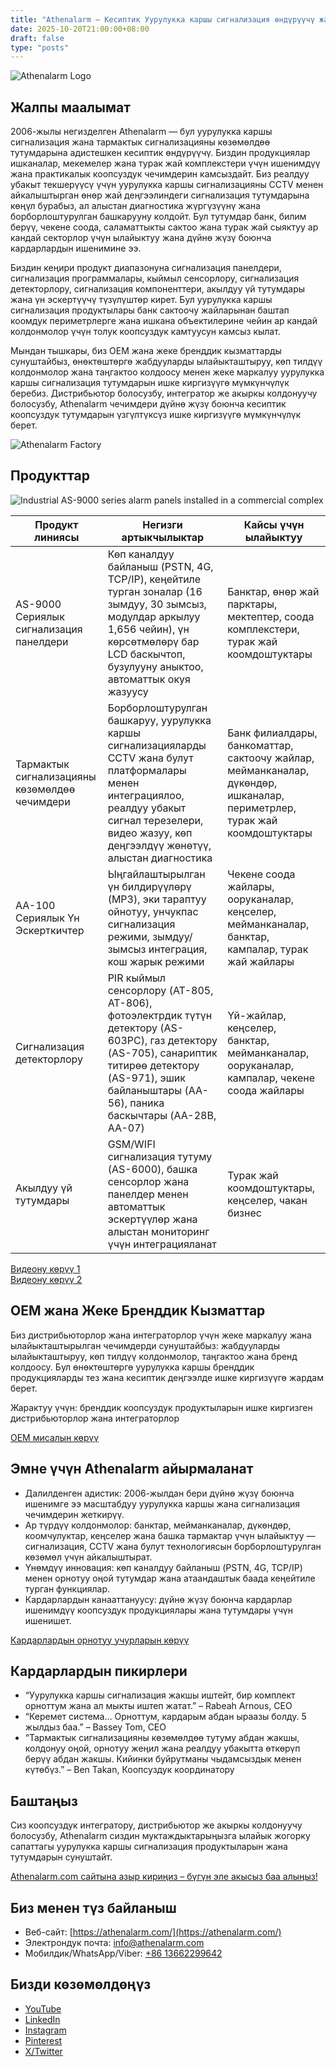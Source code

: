 ```yaml
---
title: "Athenalarm – Кесиптик Уурулукка каршы сигнализация өндүрүүчү жана Тармактык сигнализацияны көзөмөлдөө чечимдери"
date: 2025-10-20T21:00:00+08:00
draft: false
type: "posts"
---
```


![Athenalarm Logo](https://athenalarm.com/wp-content/uploads/2025/05/athenalarm_home.png)

## Жалпы маалымат

2006-жылы негизделген Athenalarm — бул уурулукка каршы сигнализация жана тармактык сигнализацияны көзөмөлдөө тутумдарына адистешкен кесиптик өндүрүүчү. Биздин продукциялар ишканалар, мекемелер жана турак жай комплекстери үчүн ишенимдүү жана практикалык коопсуздук чечимдерин камсыздайт. Биз реалдуу убакыт текшерүүсү үчүн уурулукка каршы сигнализацияны CCTV менен айкалыштырган өнөр жай деңгээлиндеги сигнализация тутумдарына көңүл бурабыз, ал алыстан диагностика жүргүзүүнү жана борборлоштурулган башкарууну колдойт. Бул тутумдар банк, билим берүү, чекене соода, саламаттыкты сактоо жана турак жай сыяктуу ар кандай секторлор үчүн ылайыктуу жана дүйнө жүзү боюнча кардарлардын ишенимине ээ.

Биздин кеңири продукт диапазонуна сигнализация панелдери, сигнализация программалары, кыймыл сенсорлору, сигнализация детекторлору, сигнализация компоненттери, акылдуу үй тутумдары жана үн эскертүүчү түзүлүштөр кирет. Бул уурулукка каршы сигнализация продуктылары банк сактоочу жайларынан баштап коомдук периметрлерге жана ишкана объектилерине чейин ар кандай колдонмолор үчүн толук коопсуздук камтуусун камсыз кылат.

Мындан тышкары, биз OEM жана жеке бренддик кызматтарды сунуштайбыз, өнөктөштөргө жабдууларды ылайыкташтыруу, көп тилдүү колдонмолор жана таңгактоо колдоосу менен жеке маркалуу уурулукка каршы сигнализация тутумдарын ишке киргизүүгө мүмкүнчүлүк беребиз. Дистрибьютор болосузбу, интегратор же акыркы колдонуучу болосузбу, Athenalarm чечимдери дүйнө жүзү боюнча кесиптик коопсуздук тутумдарын үзгүлтүксүз ишке киргизүүгө мүмкүнчүлүк берет.

![Athenalarm Factory](https://athenalarm.com/wp-content/uploads/2022/05/Athenalarm-factory-03-540.jpg)

## Продукттар

![Industrial AS-9000 series alarm panels installed in a commercial complex](https://athenalarm.com/wp-content/uploads/2022/05/Athenalarm-burglar-alarms-1024.jpg)

| Продукт линиясы | Негизги артыкчылыктар | Кайсы үчүн ылайыктуу |
|-----------------|----------------------|-----------------------|
| AS-9000 Сериялык сигнализация панелдери | Көп каналдуу байланыш (PSTN, 4G, TCP/IP), кеңейтиле турган зоналар (16 зымдуу, 30 зымсыз, модулдар аркылуу 1,656 чейин), үн көрсөтмөлөрү бар LCD баскычтоп, бузулууну аныктоо, автоматтык окуя жазуусу | Банктар, өнөр жай парктары, мектептер, соода комплекстери, турак жай коомдоштуктары |
| Тармактык сигнализацияны көзөмөлдөө чечимдери | Борборлоштурулган башкаруу, уурулукка каршы сигнализацияларды CCTV жана булут платформалары менен интеграциялоо, реалдуу убакыт сигнал терезелери, видео жазуу, көп деңгээлдүү жөнөтүү, алыстан диагностика | Банк филиалдары, банкоматтар, сактоочу жайлар, мейманканалар, дүкөндөр, ишканалар, периметрлер, турак жай коомдоштуктары |
| AA-100 Сериялык Үн Эскерткичтер | Ыңгайлаштырылган үн билдирүүлөрү (MP3), эки тараптуу ойнотуу, унчукпас сигнализация режими, зымдуу/зымсыз интеграция, кош жарык режими | Чекене соода жайлары, ооруканалар, кеңселер, мейманканалар, банктар, кампалар, турак жай жайлары |
| Сигнализация детекторлору | PIR кыймыл сенсорлору (AT-805, AT-806), фотоэлектрдик түтүн детектору (AS-603PC), газ детектору (AS-705), санариптик титирөө детектору (AS-971), эшик байланыштары (AA-56), паника баскычтары (AA-28B, AA-07) | Үй-жайлар, кеңселер, банктар, мейманканалар, ооруканалар, кампалар, чекене соода жайлары |
| Акылдуу үй тутумдары | GSM/WIFI сигнализация тутуму (AS-6000), башка сенсорлор жана панелдер менен автоматтык эскертүүлөр жана алыстан мониторинг үчүн интеграцияланат | Турак жай коомдоштуктары, кеңселер, чакан бизнес |

[Видеону көрүү 1](https://www.youtube.com/watch?v=fxNFCblKrTA)  
[Видеону көрүү 2](https://www.youtube.com/watch?v=FouMQpGDZNk)

## OEM жана Жеке Бренддик Кызматтар

Биз дистрибьюторлор жана интеграторлор үчүн жеке маркалуу жана ылайыкташтырылган чечимдерди сунуштайбыз: жабдууларды ылайыкташтыруу, көп тилдүү колдонмолор, таңгактоо жана бренд колдоосу. Бул өнөктөштөргө уурулукка каршы бренддик продукцияларды тез жана кесиптик деңгээлде ишке киргизүүгө жардам берет.

Жарактуу үчүн: бренддик коопсуздук продуктыларын ишке киргизген дистрибьюторлор жана интеграторлор

[OEM мисалын көрүү](https://www.instagram.com/p/CTj0hpEjxJ0/)

## Эмне үчүн Athenalarm айырмаланат

- Далилденген адистик: 2006-жылдан бери дүйнө жүзү боюнча ишенимге ээ масштабдуу уурулукка каршы жана сигнализация чечимдерин жеткирүү.  
- Ар түрдүү колдонмолор: банктар, мейманканалар, дүкөндөр, коомчулуктар, кеңселер жана башка тармактар үчүн ылайыктуу — сигнализация, CCTV жана булут технологиясын борборлоштурулган көзөмөл үчүн айкалыштырат.  
- Үнөмдүү инновация: көп каналдуу байланыш (PSTN, 4G, TCP/IP) менен орнотуу оңой тутумдар жана атаандаштык баада кеңейтиле турган функциялар.  
- Кардарлардын канааттануусу: дүйнө жүзү боюнча кардарлар ишенимдүү коопсуздук продукциялары жана тутумдары үчүн ишенишет.

[Кардарлардын орнотуу учурларын көрүү](https://www.instagram.com/p/DJ0VWautwqA/?img_index=2)

## Кардарлардын пикирлери

- “Уурулукка каршы сигнализация жакшы иштейт, бир комплект орноттум жана ал мыкты иштеп жатат.” – Rabeah Arnous, CEO  
- “Керемет система… Орноттум, кардарым абдан ыраазы болду. 5 жылдыз баа.” – Bassey Tom, CEO  
- “Тармактык сигнализацияны көзөмөлдөө тутуму абдан жакшы, колдонуу оңой, орнотуу жеңил жана реалдуу убакытта өткөрүп берүү абдан жакшы. Кийинки буйрутманы чыдамсыздык менен күтөбүз.” – Ben Takan, Коопсуздук координатору

## Баштаңыз

Сиз коопсуздук интегратору, дистрибьютор же акыркы колдонуучу болосузбу, Athenalarm сиздин муктаждыктарыңызга ылайык жогорку сапаттагы уурулукка каршы сигнализация продуктыларын жана тутумдарын сунуштайт.

[Athenalarm.com сайтына азыр кириңиз – бүгүн эле акысыз баа алыңыз!](https://athenalarm.com/)

## Биз менен түз байланыш

- Веб-сайт: [https://athenalarm.com/](https://athenalarm.com/)  
- Электрондук почта: [info@athenalarm.com](mailto:info@athenalarm.com)  
- Мобилдик/WhatsApp/Viber: [+86 13662299642](https://api.whatsapp.com/send?phone=8613662299642)

## Бизди көзөмөлдөңүз

- [YouTube](https://www.youtube.com/channel/UCP0_Wg3aylBn69eBIH2Fazg)  
- [LinkedIn](https://www.linkedin.com/company/athenalarm/)  
- [Instagram](https://www.instagram.com/athenalarm/)  
- [Pinterest](https://www.pinterest.com/athenalarm/)  
- [X/Twitter](https://x.com/Athenalarm)